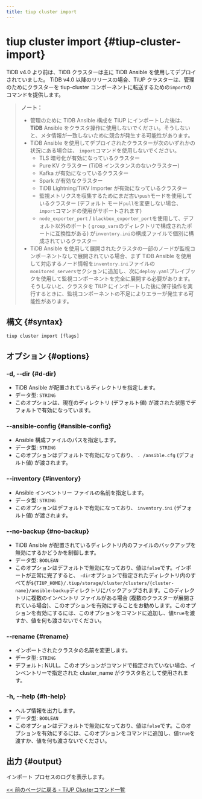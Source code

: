```yaml
---
title: tiup cluster import
---
```


# tiup cluster import {#tiup-cluster-import}

TiDB v4.0 より前は、TiDB クラスターは主に TiDB Ansible を使用してデプロイされていました。 TiDB v4.0 以降のリリースの場合、TiUP クラスターは、管理のためにクラスターを tiup-cluster コンポーネントに転送するための`import`のコマンドを提供します。

> **ノート：**
>
> -   管理のために TiDB Ansible 構成を TiUP にインポートした後は、 **TiDB** Ansible をクラスタ操作に使用しないでください。そうしないと、メタ情報が一致しないために競合が発生する可能性があります。
> -   TiDB Ansible を使用してデプロイされたクラスターが次のいずれかの状況にある場合は、 `import`コマンドを使用しないでください。
>     -   TLS 暗号化が有効になっているクラスター
>     -   Pure KV クラスター (TiDB インスタンスのないクラスター)
>     -   Kafka が有効になっているクラスター
>     -   Spark が有効なクラスター
>     -   TiDB Lightning/TiKV Importer が有効になっているクラスター
>     -   監視メトリクスを収集するためにまだ古い`push`モードを使用しているクラスター (デフォルト モード`pull`を変更しない場合、 `import`コマンドの使用がサポートされます)
>     -   `node_exporter_port` / `blackbox_exporter_port`を使用して、デフォルト以外のポート ( `group_vars`のディレクトリで構成されたポートに互換性がある) が`inventory.ini`の構成ファイルで個別に構成されているクラスター
> -   TiDB Ansible を使用して展開されたクラスタの一部のノードが監視コンポーネントなしで展開されている場合、まず TiDB Ansible を使用して対応するノード情報を`inventory.ini`ファイルの`monitored_servers`セクションに追加し、次に`deploy.yaml`プレイブックを使用して監視コンポーネントを完全に展開する必要があります。そうしないと、クラスタを TiUP にインポートした後に保守操作を実行するときに、監視コンポーネントの不足によりエラーが発生する可能性があります。

## 構文 {#syntax}

```shell
tiup cluster import [flags]
```

## オプション {#options}

### -d, --dir {#d-dir}

-   TiDB Ansible が配置されているディレクトリを指定します。
-   データ型: `STRING`
-   このオプションは、現在のディレクトリ (デフォルト値) が渡された状態でデフォルトで有効になっています。

### --ansible-config {#ansible-config}

-   Ansible 構成ファイルのパスを指定します。
-   データ型: `STRING`
-   このオプションはデフォルトで有効になっており、 `. /ansible.cfg` (デフォルト値) が渡されます。

### &#x20;--inventory {#inventory}

-   Ansible インベントリー ファイルの名前を指定します。
-   データ型: `STRING`
-   このオプションはデフォルトで有効になっており、 `inventory.ini` (デフォルト値) が渡されます。

### --no-backup {#no-backup}

-   TiDB Ansible が配置されているディレクトリ内のファイルのバックアップを無効にするかどうかを制御します。
-   データ型: `BOOLEAN`
-   このオプションはデフォルトで無効になっており、値は`false`です。インポートが正常に完了すると、 `-dir`オプションで指定されたディレクトリ内のすべてが`${TIUP_HOME}/.tiup/storage/cluster/clusters/{cluster-name}/ansible-backup`ディレクトリにバックアップされます。このディレクトリに複数のインベントリ ファイルがある場合 (複数のクラスターが展開されている場合)、このオプションを有効にすることをお勧めします。このオプションを有効にするには、このオプションをコマンドに追加し、値`true`を渡すか、値を何も渡さないでください。

### --rename {#rename}

-   インポートされたクラスタの名前を変更します。
-   データ型: `STRING`
-   デフォルト: NULL。このオプションがコマンドで指定されていない場合、インベントリーで指定された cluster_name がクラスタ名として使用されます。

### -h, --help {#h-help}

-   ヘルプ情報を出力します。
-   データ型: `BOOLEAN`
-   このオプションはデフォルトで無効になっており、値は`false`です。このオプションを有効にするには、このオプションをコマンドに追加し、値`true`を渡すか、値を何も渡さないでください。

## 出力 {#output}

インポート プロセスのログを表示します。

[&lt;&lt; 前のページに戻る - TiUP Clusterコマンド一覧](/tiup/tiup-component-cluster.md#command-list)
